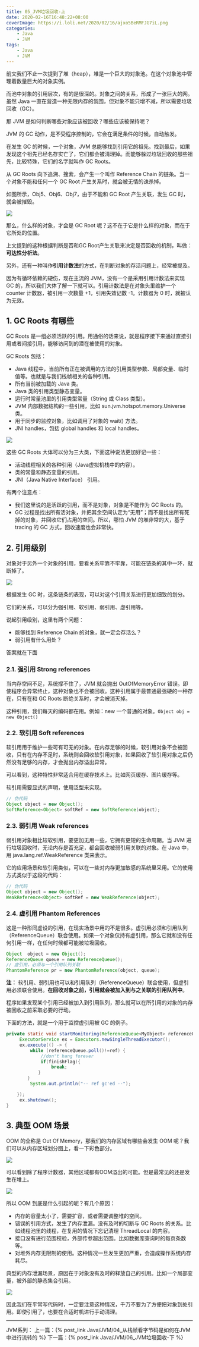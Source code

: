 ```yaml
---
title: 05_JVM垃圾回收-上
date: 2020-02-16T16:48:22+08:00
coverImage: https://i.loli.net/2020/02/16/ajxo5BeRMFJG7iL.png
categories: 
    - Java
    - JVM
tags: 
    - Java
    - JVM
---
```

<!-- toc -->
前文我们不止一次提到了堆（heap），堆是一个巨大的对象池。在这个对象池中管理着数量巨大的对象实例。

而池中对象的引用层次，有的是很深的。对象之间的关系，形成了一张巨大的网。虽然 Java 一直在营造一种无限内存的氛围，但对象不能只增不减，所以需要垃圾回收（GC）。

那 JVM 是如何判断哪些对象应该被回收？哪些应该被保持呢？

<!-- more -->

JVM 的 GC 动作，是不受程序控制的，它会在满足条件的时候，自动触发。

在发生 GC 的时候，一个对象，JVM 总能够找到引用它的祖先。找到最后，如果发现这个祖先已经名存实亡了，它们都会被清理掉。而能够躲过垃圾回收的那些祖先，比较特殊，它们的名字就叫作 GC Roots。

从 GC Roots 向下追溯、搜索，会产生一个叫作 Reference Chain 的链条。当一个对象不能和任何一个 GC Root 产生关系时，就会被无情的诛杀掉。

如图所示，Obj5、Obj6、Obj7，由于不能和 GC Root 产生关联，发生 GC 时，就会被摧毁。

![](/img/Java/JVM/05_JVM%E5%9E%83%E5%9C%BE%E5%9B%9E%E6%94%B6-%E4%B8%8A/GC%20root%E5%BC%95%E7%94%A8%E9%93%BE.png)

那么，什么样的对象，才会是 GC Root 呢？这不在于它是什么样的对象，而在于它所处的位置。

上文提到的这种根据判断是否和GC Root产生关联来决定是否回收的机制，叫做：**可达性分析法**。

另外，还有一种叫作**引用计数法**的方式，在判断对象的存活问题上，经常被提及。

因为有循环依赖的硬伤，现在主流的 JVM，没有一个是采用引用计数法来实现 GC 的，所以我们大体了解一下就可以。引用计数法是在对象头里维护一个 counter 计数器，被引用一次数量 +1，引用失效记数 -1。计数器为 0 时，就被认为无效。

## 1. GC Roots 有哪些

GC Roots 是一组必须活跃的引用。用通俗的话来说，就是程序接下来通过直接引用或者间接引用，能够访问到的潜在被使用的对象。

GC Roots 包括：
- Java 线程中，当前所有正在被调用的方法的引用类型参数、局部变量、临时值等。也就是与我们栈帧相关的各种引用。
- 所有当前被加载的 Java 类。
- Java 类的引用类型静态变量。
- 运行时常量池里的引用类型常量（String 或 Class 类型）。
- JVM 内部数据结构的一些引用，比如 sun.jvm.hotspot.memory.Universe 类。
- 用于同步的监控对象，比如调用了对象的 wait() 方法。
- JNI handles，包括 global handles 和 local handles。

![](/img/Java/JVM/05_JVM%E5%9E%83%E5%9C%BE%E5%9B%9E%E6%94%B6-%E4%B8%8A/GC%20root%E7%A7%8D%E7%B1%BB.png)

这些 GC Roots 大体可以分为三大类，下面这种说法更加好记一些：
- 活动线程相关的各种引用（Java虚拟机栈中的内容）。
- 类的常量和静态变量的引用。
- JNI（Java Native Interface） 引用。

有两个注意点：
- 我们这里说的是活跃的引用，而不是对象，对象是不能作为 GC Roots 的。
- GC 过程是找出所有活对象，并把其余空间认定为“无用”；而不是找出所有死掉的对象，并回收它们占用的空间。所以，哪怕 JVM 的堆非常的大，基于 tracing 的 GC 方式，回收速度也会非常快。

## 2. 引用级别

对象对于另外一个对象的引用，要看关系牢靠不牢靠，可能在链条的其中一环，就断掉了。

![](/img/Java/JVM/05_JVM%E5%9E%83%E5%9C%BE%E5%9B%9E%E6%94%B6-%E4%B8%8A/GC%20%E5%BC%95%E7%94%A8%E9%93%BE.png)

根据发生 GC 时，这条链条的表现，可以对这个引用关系进行更加细致的划分。

它们的关系，可以分为强引用、软引用、弱引用、虚引用等。

说起引用级别，这里有两个问题：
- 能够找到 Reference Chain 的对象，就一定会存活么？
- 弱引用有什么用处？

答案就在下面

### 2.1. 强引用 Strong references

当内存空间不足，系统撑不住了，JVM 就会抛出 OutOfMemoryError 错误。即使程序会异常终止，这种对象也不会被回收。这种引用属于最普通最强硬的一种存在，只有在和 GC Roots 断绝关系时，才会被消灭掉。

这种引用，我们每天的编码都在用。例如：new 一个普通的对象。`Object obj = new Object()`

### 2.2. 软引用 Soft references

软引用用于维护一些可有可无的对象。在内存足够的时候，软引用对象不会被回收，只有在内存不足时，系统则会回收软引用对象，如果回收了软引用对象之后仍然没有足够的内存，才会抛出内存溢出异常。

可以看到，这种特性非常适合用在缓存技术上。比如网页缓存、图片缓存等。

软引用需要显式的声明，使用泛型来实现。

``` Java
// 伪代码
Object object = new Object();
SoftReference<Object> softRef = new SoftReference(object);
```

### 2.3. 弱引用 Weak references

弱引用对象相比较软引用，要更加无用一些，它拥有更短的生命周期。当 JVM 进行垃圾回收时，无论内存是否充足，都会回收被弱引用关联的对象。在 Java 中，用 java.lang.ref.WeakReference 类来表示。

它的应用场景和软引用类似，可以在一些对内存更加敏感的系统里采用。它的使用方式类似于这段的代码：

``` Java
// 伪代码
Object object = new Object();
WeakReference<Object> softRef = new WeakReference(object);
```

### 2.4. 虚引用 Phantom References

这是一种形同虚设的引用，在现实场景中用的不是很多。虚引用必须和引用队列（ReferenceQueue）联合使用。如果一个对象仅持有虚引用，那么它就和没有任何引用一样，在任何时候都可能被垃圾回收。

``` Java
Object  object = new Object();
ReferenceQueue queue = new ReferenceQueue();
// 虚引用，必须与一个引用队列关联
PhantomReference pr = new PhantomReference(object, queue);
```

**注：** 软引用、弱引用也可以和引用队列（ReferenceQueue）联合使用，但虚引用必须联合使用。**在回收对象之前，引用就会被加入到与之关联的引用队列中**。

程序如果发现某个引用已经被加入到引用队列，那么就可以在所引用的对象的内存被回收之前采取必要的行动。

下面的方法，就是一个用于监控虚引用被 GC 的例子。

``` Java
private static void startMonitoring(ReferenceQueue<MyObject> referenceQueue, Reference<MyObject> ref) {
     ExecutorService ex = Executors.newSingleThreadExecutor();
     ex.execute(() -> {
         while (referenceQueue.poll()!=ref) {
             //don't hang forever
             if(finishFlag){
                 break;
            }
        }
         System.out.println("-- ref gc'ed --");

    });
     ex.shutdown();
}
```

## 3. 典型 OOM 场景

OOM 的全称是 Out Of Memory，那我们的内存区域有哪些会发生 OOM 呢？我们可以从内存区域划分图上，看一下彩色部分。

![](/img/Java/JVM/05_JVM%E5%9E%83%E5%9C%BE%E5%9B%9E%E6%94%B6-%E4%B8%8A/OOM%E5%9C%BA%E6%99%AF.png)

可以看到除了程序计数器，其他区域都有OOM溢出的可能。但是最常见的还是发生在堆上。

![](/img/Java/JVM/05_JVM%E5%9E%83%E5%9C%BE%E5%9B%9E%E6%94%B6-%E4%B8%8A/OOM%E5%9C%BA%E6%99%AF%E5%92%8C%E7%BA%BF%E7%A8%8B%E6%98%AF%E5%90%A6%E7%A7%81%E6%9C%89.png)

所以 OOM 到底是什么引起的呢？有几个原因：
- 内存的容量太小了，需要扩容，或者需要调整堆的空间。
- 错误的引用方式，发生了内存泄漏。没有及时的切断与 GC Roots 的关系。比如线程池里的线程，在复用的情况下忘记清理 ThreadLocal 的内容。
- 接口没有进行范围校验，外部传参超出范围。比如数据库查询时的每页条数等。
- 对堆外内存无限制的使用。这种情况一旦发生更加严重，会造成操作系统内存耗尽。

典型的内存泄漏场景，原因在于对象没有及时的释放自己的引用。比如一个局部变量，被外部的静态集合引用。

![](/img/Java/JVM/05_JVM%E5%9E%83%E5%9C%BE%E5%9B%9E%E6%94%B6-%E4%B8%8A/%E9%9B%86%E5%90%88%E5%BC%95%E7%94%A8.png)

因此我们在平常写代码时，一定要注意这种情况，千万不要为了方便把对象到处引用。即使引用了，也要在合适时机进行手动清理。


---

JVM系列：
上一篇：{% post_link Java/JVM/04_从栈帧看字节码是如何在JVM中进行流转的 %}
下一篇：{% post_link Java/JVM/06_JVM垃圾回收-下 %}